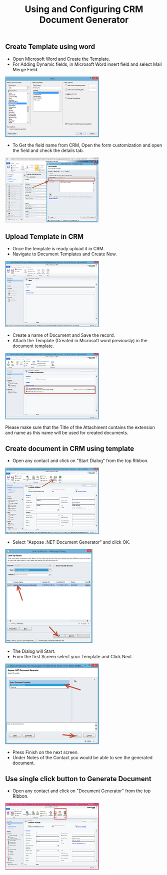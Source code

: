 ﻿---
title: Using and Configuring CRM Document Generator
second_title: Aspose.Words for .NET
articleTitle: Using and Configuring CRM Document Generator
linktitle: Using and Configuring CRM Document Generator
description: "How to use and configure Aspose Document Generator add-on using C#."
type: docs
weight: 10
url: /net/using-and-configuring-crm-document-generator/
---

## Create Template using word

- Open Microsoft Word and Create the Template.
- For Adding Dynamic fields, in Microsoft Word insert field and select Mail Merge Field. 

![using-and-configuring-crm-document-generator-1](1)

- To Get the field name from CRM, Open the form customization and open the field and check the details tab. 

![using-and-configuring-crm-document-generator-2](2)

## Upload Template in CRM

- Once the template is ready upload it in CRM.
- Navigate to Document Templates and Create New. 

![using-and-configuring-crm-document-generator-3](3)

- Create a name of Document and Save the record.
- Attach the Template (Created in Microsoft word previously) in the document template. 

![using-and-configuring-crm-document-generator-4](4)


Please make sure that the Title of the Attachment contains the extension and name as this name will be used for created documents.

## Create document in CRM using template

- Open any contact and click on "Start Dialog" from the top Ribbon. 

![using-and-configuring-crm-document-generator-5](5)

- Select "Aspose .NET Document Generator" and click OK. 

![using-and-configuring-crm-document-generator-6](6)

- The Dialog will Start.
- From the first Screen select your Template and Click Next. 

![using-and-configuring-crm-document-generator-7](7)

- Press Finish on the next screen.
- Under Notes of the Contact you would be able to see the generated document.

## Use single click button to Generate Document

- Open any contact and click on "Document Generator" from the top Ribbon. 

![using-and-configuring-crm-document-generator-8](8)
